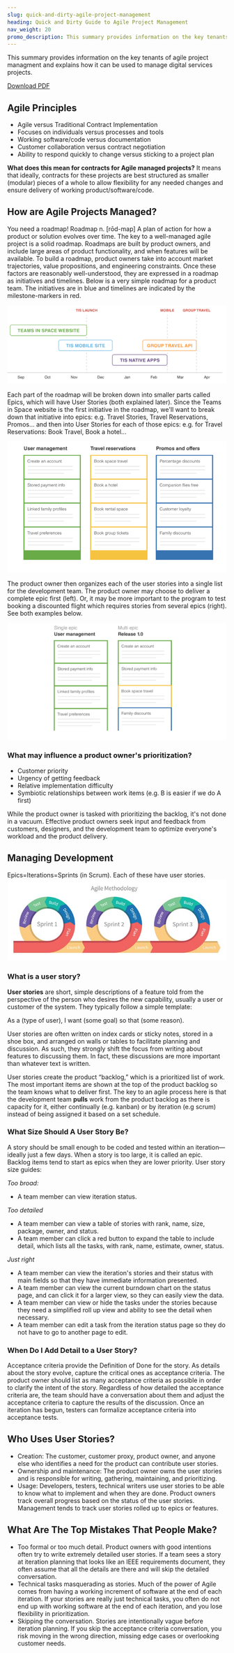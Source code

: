 ```yaml
---
slug: quick-and-dirty-agile-project-management
heading: Quick and Dirty Guide to Agile Project Management
nav_weight: 20
promo_description: This summary provides information on the key tenants of agile project management and explains how it can be used to manage digital services projects.
---
```


This summary provides information on the key tenants of agile project managment and explains how it can be used to manage digital services projects.

<a class="usa-button" target="_blank" href="/assets/files/Quick%20and%20Dirty%20Skinny%20on%20Agile%20Software%20Development-I2.pdf">Download PDF</a>

## Agile Principles

- Agile versus Traditional Contract Implementation
- Focuses on individuals versus processes and tools
- Working software/code versus documentation
- Customer collaboration versus contract negotiation
- Ability to respond quickly to change versus sticking to a project plan

**What does this mean for contracts for Agile managed projects?** It means that ideally, contracts for these projects are best structured as smaller (modular) pieces of a whole to allow flexibility for any needed changes and ensure delivery of working product/software/code.

## How are Agile Projects Managed?

You need a roadmap! Roadmap n. [rōd-map] A plan of action for how a product or solution evolves over time. The key to a well-managed agile project is a solid roadmap.
Roadmaps are built by product owners, and include large areas of product functionality, and when features will be available. To build a roadmap, product owners take into account market trajectories, value propositions, and engineering constraints. Once these factors are reasonably well-understood, they are expressed in a roadmap as initiatives and timelines. Below is a very simple roadmap for a product team. The initiatives are in blue and timelines are indicated by the milestone-markers in red.

![Agile Roadmap](/assets/img/agile_roadmap.png "Agile Roadmap")

Each part of the roadmap will be broken down into smaller parts called Epics, which will have User Stories (both explained later). Since the Teams in Space website is the first initiative in the roadmap, we'll want to break down that initiative into epics: e.g. Travel Stories, Travel Reservations, Promos… and then into User Stories for each of those epics: e.g. for Travel Reservations: Book Travel, Book a hotel...

![Epics graphic showing user stories for three items: User Management, Travel reservations, Promos and Offers](/assets/img/agile_Epics1.png "Epics graphic showing user stories for three items: User Management, Travel reservations, Promos and Offers")

The product owner then organizes each of the user stories into a single list for the development team. The product owner may choose to deliver a complete epic first (left). Or, it may be more important to the program to test booking a discounted flight which requires stories from several epics (right). See both examples below.

![Epics graphic showing a single epic strategy versus a multiepic strategy](/assets/img/agile_Epics2.png "Epics graphic showing a single epic strategy versus a multiepic strategy")

### What may influence a product owner's prioritization?

- Customer priority
- Urgency of getting feedback
- Relative implementation difficulty
- Symbiotic relationships between work items (e.g. B is easier if we do A first)

While the product owner is tasked with prioritizing the backlog, it's not done in a vacuum. Effective product owners seek input and feedback from customers, designers, and the development team to optimize everyone's workload and the product delivery.

## Managing Development

Epics=Iterations=Sprints (in Scrum). Each of these have user stories.
![Graphic showing agile methodology with 3 sprints of plan, design, build, test, review, launch](/assets/img/agile-methodolody_695x260.jpg "Graphic showing agile methodology with 3 sprints of plan, design, build, test, review, launch")

### What is a user story?

**User stories** are short, simple descriptions of a feature told from the perspective of the person who desires the new capability, usually a user or customer of the system. They typically follow a simple template:

As a (type of user), I want (some goal) so that (some reason).

User stories are often written on index cards or sticky notes, stored in a shoe box, and arranged on walls or tables to facilitate planning and discussion. As such, they strongly shift the focus from writing about features to discussing them. In fact, these discussions are more important than whatever text is written.

User stories create the product “backlog,” which is a prioritized list of work. The most important items are shown at the top of the product backlog so the team knows what to deliver first. The key to an agile process here is that the development team **pulls** work from the product backlog as there is capacity for it, either continually (e.g. kanban) or by iteration (e.g scrum) instead of being assigned it based on a set schedule.

### What Size Should A User Story Be?

A story should be small enough to be coded and tested within an iteration—ideally just a few days. When a story is too large, it is called an epic. Backlog items tend to start as epics when they are lower priority. User story size guides:

_Too broad:_

- A team member can view iteration status.

_Too detailed_

- A team member can view a table of stories with rank, name, size, package, owner, and status.
- A team member can click a red button to expand the table to include detail, which lists all the tasks, with rank, name, estimate, owner, status.

_Just right_

- A team member can view the iteration's stories and their status with main fields so that they have immediate information presented.
- A team member can view the current burndown chart on the status page, and can click it for a larger view, so they can easily view the data.
- A team member can view or hide the tasks under the stories because they need a simplified roll up view and ability to see the detail when necessary.
- A team member can edit a task from the iteration status page so they do not have to go to another page to edit.

### When Do I Add Detail to a User Story?

Acceptance criteria provide the Definition of Done for the story. As details about the story evolve, capture the critical ones as acceptance criteria. The product owner should list as many acceptance criteria as possible in order to clarify the intent of the story. Regardless of how detailed the acceptance criteria are, the team should have a conversation about them and adjust the acceptance criteria to capture the results of the discussion. Once an iteration has begun, testers can formalize acceptance criteria into acceptance tests.

## Who Uses User Stories?

- Creation: The customer, customer proxy, product owner, and anyone else who identifies a need for the product can contribute user stories.
- Ownership and maintenance: The product owner owns the user stories and is responsible for writing, gathering, maintaining, and prioritizing.
- Usage: Developers, testers, technical writers use user stories to be able to know what to implement and when they are done. Product owners track overall progress based on the status of the user stories. Management tends to track user stories rolled up to epics or features.

## What Are The Top Mistakes That People Make?

- Too formal or too much detail. Product owners with good intentions often try to write extremely detailed user stories. If a team sees a story at iteration planning that looks like an IEEE requirements document, they often assume that all the details are there and will skip the detailed conversation.
- Technical tasks masquerading as stories. Much of the power of Agile comes from having a working increment of software at the end of each iteration. If your stories are really just technical tasks, you often do not end up with working software at the end of each iteration, and you lose flexibility in prioritization.
- Skipping the conversation. Stories are intentionally vague before iteration planning. If you skip the acceptance criteria conversation, you risk moving in the wrong direction, missing edge cases or overlooking customer needs.

